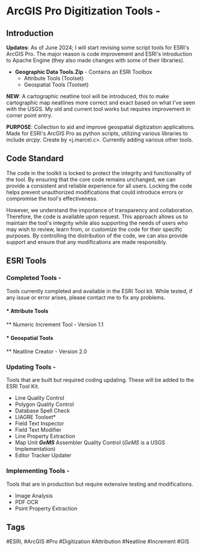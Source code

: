 # ArcGIS Pro Digitization Tools - 
## Introduction

**Updates**: As of June 2024; I will start revising some script tools for ESRI's ArcGIS Pro. The major reason is code improvement and ESRI's introduction to Apache Engine (they also made changes with some of their libraries).


* **Geographic Data Tools.Zip** - Contains an ESRI Toolbox
	* Attribute Tools (Toolset)
	* Geospatial Tools (Toolset)

**NEW**: A cartographic neatline tool will be introduced, this to make cartographic map neatlines more correct and exact based on what I've seen with the USGS. My old and current tool works but requires improvement in corner point entry.

**PURPOSE**: Collection to aid and improve geospatial digitization applications. Made for ESRI's ArcGIS Pro as python scripts, utilizing various libraries to include *arcpy*. Create by <j.marcel.c>. Currently adding various other tools.

## Code Standard
The code in the toolkit is locked to protect the integrity and functionality of the tool. By ensuring that the core code remains unchanged, we can provide a consistent and reliable experience for all users. Locking the code helps prevent unauthorized modifications that could introduce errors or compromise the tool's effectiveness.

However, we understand the importance of transparency and collaboration. Therefore, the code is available upon request. This approach allows us to maintain the tool's integrity while also supporting the needs of users who may wish to review, learn from, or customize the code for their specific purposes. By controlling the distribution of the code, we can also provide support and ensure that any modifications are made responsibly.


## ESRI Tools
### Completed Tools -
Tools currently completed and available in the ESRI Tool kit. While tested, if any issue or error arises, please contact me to fix any problems. 
#### * Attribute Tools
** Numeric Increment Tool - Version 1.1
#### * Geospatial Tools
** Neatline Creator - Version 2.0

### Updating Tools -
Tools that are built but required coding updating. These will be added to the ESRI Tool Kit.
* Line Quality Control
* Polygon Quality Control
* Database Spell Check 
* LIAGRE Toolset*
* Field Text Inspector
* Field Text Modifier
* Line Property Extraction
* Map Unit ***GeMS*** Assembler Quality Control (*GeMS* is a USGS Implementation)
* Editor Tracker Updater

### Implementing Tools - 
Tools that are in production but require extensive testing and modifications.
* Image Analysis
* PDF OCR
* Point Property Extraction

## Tags
#ESRI, #ArcGIS #Pro #Digitization #Attribution #Neatline #Increment #GIS 

